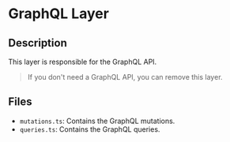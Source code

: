 # GraphQL Layer

## Description

This layer is responsible for the GraphQL API.

> If you don't need a GraphQL API, you can remove this layer.

## Files

- `mutations.ts`: Contains the GraphQL mutations.
- `queries.ts`: Contains the GraphQL queries.

